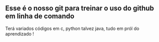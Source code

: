 ## Esse é o nosso git para treinar o uso do github em linha de comando

Terá variados códigos em c, python talvez java, tudo em pról do aprendizado !
